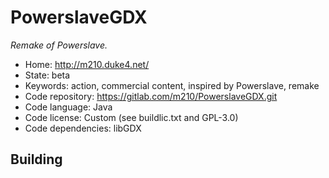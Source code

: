 # PowerslaveGDX

_Remake of Powerslave._

- Home: http://m210.duke4.net/
- State: beta
- Keywords: action, commercial content, inspired by Powerslave, remake
- Code repository: https://gitlab.com/m210/PowerslaveGDX.git
- Code language: Java
- Code license: Custom (see buildlic.txt and GPL-3.0)
- Code dependencies: libGDX

## Building

